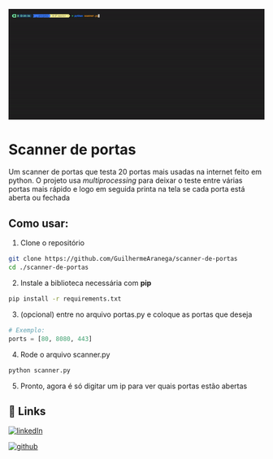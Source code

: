 ![](https://github.com/GuilhermeAranega/scanner-de-portas/blob/main/public/scanner.gif)

# Scanner de portas

Um scanner de portas que testa 20 portas mais usadas na internet feito em python.
O projeto usa *multiprocessing* para deixar o teste entre várias portas mais rápido e logo em seguida printa na tela se cada porta está aberta ou fechada
## Como usar:

1. Clone o repositório

```bash
git clone https://github.com/GuilhermeAranega/scanner-de-portas
cd ./scanner-de-portas
```

2. Instale a biblioteca necessária com **pip**

```bash
pip install -r requirements.txt
```

3. (opcional) entre no arquivo portas.py e coloque as portas que deseja
```python
# Exemplo:
ports = [80, 8080, 443]
```

4. Rode o arquivo scanner.py

```bash
python scanner.py
```

5. Pronto, agora é só digitar um ip para ver quais portas estão abertas
## 🔗 Links

[![linkedIn](https://img.shields.io/badge/linkedin-0A66C2?style=for-the-badge&logo=linkedin&logoColor=white)](https://www.linkedin.com/in/guilherme-aranega/) 

[![github](https://img.shields.io/badge/github-%23121011.svg?style=for-the-badge&logo=github&logoColor=white)](https://github.com/GuilhermeAranega)
